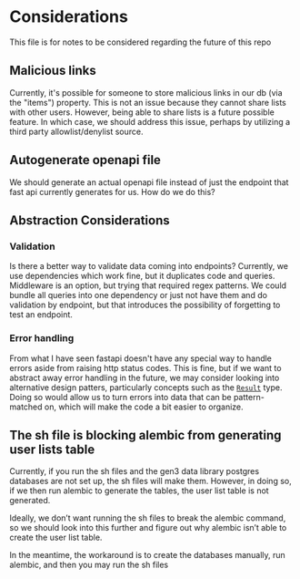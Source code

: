 # Considerations

This file is for notes to be considered regarding the future of this repo

## Malicious links

Currently, it's possible for someone to store malicious links in our db (via the "items") property.
This is not an issue because they cannot share lists with other users. However, being able to share
lists is a future possible feature. In which case, we should address this issue, perhaps by utilizing a
third party allowlist/denylist source.

## Autogenerate openapi file

We should generate an actual openapi file instead of just the endpoint that
fast api currently generates for us. How do we do this?

## Abstraction Considerations

### Validation

Is there a better way to validate data coming into endpoints?
Currently, we use dependencies which work fine, but it duplicates code and queries.
Middleware is an option, but trying that required regex patterns.
We could bundle all queries into one dependency or just not have them and do
validation by endpoint, but that introduces the possibility of forgetting to test
an endpoint.

### Error handling

From what I have seen fastapi doesn't have any special way to handle
errors aside from raising http status codes. This is fine, but if we want
to abstract away error handling in the future, we may consider looking into
alternative design patters, particularly concepts such as the [`Result`](https://doc.rust-lang.org/std/result/) type.
Doing so would allow us to turn errors into data that can be pattern-matched
on, which will make the code a bit easier to organize.

## The sh file is blocking alembic from generating user lists table

Currently, if you run the sh files and the gen3 data library
postgres databases are not set up, the sh files will make
them. However, in doing so, if we then run alembic to
generate the tables, the user list table is not generated.

Ideally, we don’t want running the sh files to break the
alembic command, so we should look into this further and
figure out why alembic isn’t able to create the user list
table.

In the meantime, the workaround is to create the
databases manually, run alembic, and then you may run the
sh files
